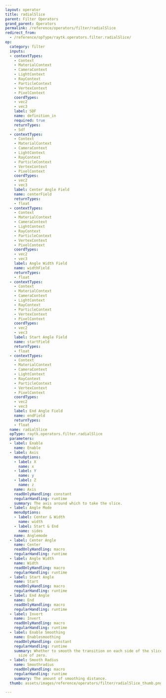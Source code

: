 ```yaml
---
layout: operator
title: radialSlice
parent: Filter Operators
grand_parent: Operators
permalink: /reference/operators/filter/radialSlice
redirect_from:
  - /reference/opType/raytk.operators.filter.radialSlice/
op:
  category: filter
  inputs:
  - contextTypes:
    - Context
    - MaterialContext
    - CameraContext
    - LightContext
    - RayContext
    - ParticleContext
    - VertexContext
    - PixelContext
    coordTypes:
    - vec2
    - vec3
    label: SDF
    name: definition_in
    required: true
    returnTypes:
    - Sdf
  - contextTypes:
    - Context
    - MaterialContext
    - CameraContext
    - LightContext
    - RayContext
    - ParticleContext
    - VertexContext
    - PixelContext
    coordTypes:
    - vec2
    - vec3
    label: Center Angle Field
    name: centerField
    returnTypes:
    - float
  - contextTypes:
    - Context
    - MaterialContext
    - CameraContext
    - LightContext
    - RayContext
    - ParticleContext
    - VertexContext
    - PixelContext
    coordTypes:
    - vec2
    - vec3
    label: Angle Width Field
    name: widthField
    returnTypes:
    - float
  - contextTypes:
    - Context
    - MaterialContext
    - CameraContext
    - LightContext
    - RayContext
    - ParticleContext
    - VertexContext
    - PixelContext
    coordTypes:
    - vec2
    - vec3
    label: Start Angle Field
    name: startField
    returnTypes:
    - float
  - contextTypes:
    - Context
    - MaterialContext
    - CameraContext
    - LightContext
    - RayContext
    - ParticleContext
    - VertexContext
    - PixelContext
    coordTypes:
    - vec2
    - vec3
    label: End Angle Field
    name: endField
    returnTypes:
    - float
  name: radialSlice
  opType: raytk.operators.filter.radialSlice
  parameters:
  - label: Enable
    name: Enable
  - label: Axis
    menuOptions:
    - label: X
      name: x
    - label: Y
      name: y
    - label: Z
      name: z
    name: Axis
    readOnlyHandling: constant
    regularHandling: runtime
    summary: The axis around which to take the slice.
  - label: Angle Mode
    menuOptions:
    - label: Center & Width
      name: width
    - label: Start & End
      name: sides
    name: Anglemode
  - label: Center Angle
    name: Center
    readOnlyHandling: macro
    regularHandling: runtime
  - label: Angle Width
    name: Width
    readOnlyHandling: macro
    regularHandling: runtime
  - label: Start Angle
    name: Start
    readOnlyHandling: macro
    regularHandling: runtime
  - label: End Angle
    name: End
    readOnlyHandling: macro
    regularHandling: runtime
  - label: Invert
    name: Invert
    readOnlyHandling: macro
    regularHandling: runtime
  - label: Enable Smoothing
    name: Enablesmoothing
    readOnlyHandling: constant
    regularHandling: runtime
    summary: Whether to smooth the transition on each side of the slice down to a
      size of zero.
  - label: Smooth Radius
    name: Smoothradius
    readOnlyHandling: macro
    regularHandling: runtime
    summary: The amount of smoothing distance.
  thumb: assets/images/reference/operators/filter/radialSlice_thumb.png

---
```


